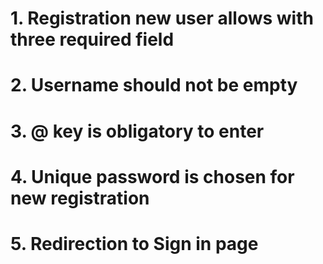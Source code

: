 # 1. Registration new user allows with three required field
# 2. Username should not be empty
# 3. @ key is obligatory to enter
# 4. Unique password is chosen for new registration
# 5. Redirection to Sign in page
